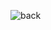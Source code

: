 
![back](https://user-images.githubusercontent.com/110629636/195366524-3d372e70-7396-43c9-9ba4-f5aed72c4561.gif)

